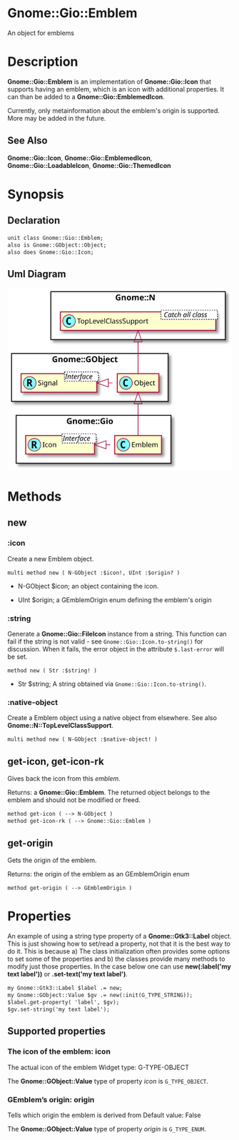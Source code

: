 Gnome::Gio::Emblem
==================

An object for emblems

Description
===========

**Gnome::Gio::Emblem** is an implementation of **Gnome::Gio::Icon** that supports having an emblem, which is an icon with additional properties. It can than be added to a **Gnome::Gio::EmblemedIcon**.

Currently, only metainformation about the emblem's origin is supported. More may be added in the future.

See Also
--------

**Gnome::Gio::Icon**, **Gnome::Gio::EmblemedIcon**, **Gnome::Gio::LoadableIcon**, **Gnome::Gio::ThemedIcon**

Synopsis
========

Declaration
-----------

    unit class Gnome::Gio::Emblem;
    also is Gnome::GObject::Object;
    also does Gnome::Gio::Icon;

Uml Diagram
-----------

![](plantuml/Emblem.svg)

Methods
=======

new
---

### :icon

Create a new Emblem object.

    multi method new ( N-GObject :$icon!, UInt :$origin? )

  * N-GObject $icon; an object containing the icon.

  * UInt $origin; a GEmblemOrigin enum defining the emblem's origin

### :string

Generate a **Gnome::Gio::FileIcon** instance from a string. This function can fail if the string is not valid - see `Gnome::Gio::Icon.to-string()` for discussion. When it fails, the error object in the attribute `$.last-error` will be set.

    method new ( Str :$string! )

  * Str $string; A string obtained via `Gnome::Gio::Icon.to-string()`.

### :native-object

Create a Emblem object using a native object from elsewhere. See also **Gnome::N::TopLevelClassSupport**.

    multi method new ( N-GObject :$native-object! )

get-icon, get-icon-rk
---------------------

Gives back the icon from this *emblem*.

Returns: a **Gnome::Gio::Emblem**. The returned object belongs to the emblem and should not be modified or freed.

    method get-icon ( --> N-GObject )
    method get-icon-rk ( --> Gnome::Gio::Emblem )

get-origin
----------

Gets the origin of the emblem.

Returns: the origin of the emblem as an GEmblemOrigin enum

    method get-origin ( --> GEmblemOrigin )

Properties
==========

An example of using a string type property of a **Gnome::Gtk3::Label** object. This is just showing how to set/read a property, not that it is the best way to do it. This is because a) The class initialization often provides some options to set some of the properties and b) the classes provide many methods to modify just those properties. In the case below one can use **new(:label('my text label'))** or **.set-text('my text label')**.

    my Gnome::Gtk3::Label $label .= new;
    my Gnome::GObject::Value $gv .= new(:init(G_TYPE_STRING));
    $label.get-property( 'label', $gv);
    $gv.set-string('my text label');

Supported properties
--------------------

### The icon of the emblem: icon

The actual icon of the emblem Widget type: G-TYPE-OBJECT

The **Gnome::GObject::Value** type of property *icon* is `G_TYPE_OBJECT`.

### GEmblem’s origin: origin

Tells which origin the emblem is derived from Default value: False

The **Gnome::GObject::Value** type of property *origin* is `G_TYPE_ENUM`.

